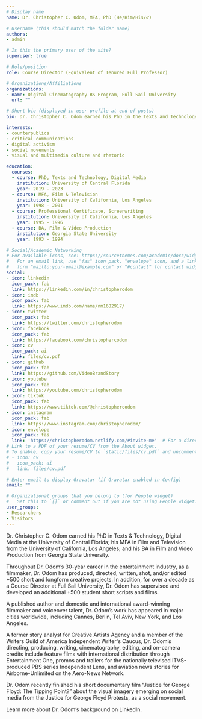 ```yaml
---
# Display name
name: Dr. Christopher C. Odom, MFA, PhD (He/Him/His/♂️)

# Username (this should match the folder name)
authors:
- admin

# Is this the primary user of the site?
superuser: true

# Role/position
role: Course Director (Equivalent of Tenured Full Professor)

# Organizations/Affiliations
organizations:
- name: Digital Cinematography BS Program, Full Sail University
  url: ""

# Short bio (displayed in user profile at end of posts)
bio: Dr. Christopher C. Odom earned his PhD in the Texts and Technology, Digital Media from the University of Central Florida and his MFA in Film and Television from the University of Los Angeles, California. His research area of focus is the visual imagery of social movements.

interests:
- counterpublics
- critical communications
- digital activism
- social movements
- visual and multimedia culture and rhetoric

education:
  courses:
  - course: PhD, Texts and Technology, Digital Media
    institution: University of Central Florida
    year: 2019 - 2023
  - course: MFA, Film & Television
    institution: University of California, Los Angeles
    year: 1998 - 2001
  - course: Professional Certificate, Screenwriting
    institution: University of California, Los Angeles
    year: 1995 - 1996
  - course: BA, Film & Video Production
    institution: Georgia State University
    year: 1993 - 1994

# Social/Academic Networking
# For available icons, see: https://sourcethemes.com/academic/docs/widgets/#icons
#   For an email link, use "fas" icon pack, "envelope" icon, and a link in the
#   form "mailto:your-email@example.com" or "#contact" for contact widget.
social:
- icon: linkedin
  icon_pack: fab
  link: https://linkedin.com/in/christopherodom
- icon: imdb
  icon_pack: fab
  link: https://www.imdb.com/name/nm1682917/
- icon: twitter
  icon_pack: fab
  link: https://twitter.com/christopherodom
- icon: facebook
  icon_pack: fab
  link: https://facebook.com/christophercodom
- icon: cv
  icon_pack: ai
  link: files/cv.pdf
- icon: github
  icon_pack: fab
  link: https://github.com/VideoBrandStory
- icon: youtube
  icon_pack: fab
  link: https://youtube.com/christopherodom
- icon: tiktok
  icon_pack: fab
  link: https://www.tiktok.com/@christophercodom
- icon: instagram
  icon_pack: fab
  link: https://www.instagram.com/christopherodom/
- icon: envelope
  icon_pack: fas
  link: 'https://christopherodom.netlify.com/#invite-me'  # For a direct email link, use "mailto:test@example.org".
# Link to a PDF of your resume/CV from the About widget.
# To enable, copy your resume/CV to `static/files/cv.pdf` and uncomment the lines below.  
# - icon: cv
#   icon_pack: ai
#   link: files/cv.pdf

# Enter email to display Gravatar (if Gravatar enabled in Config)
email: ""

# Organizational groups that you belong to (for People widget)
#   Set this to `[]` or comment out if you are not using People widget.  
user_groups:
- Researchers
- Visitors
---
```


Dr. Christopher C. Odom earned his PhD in Texts & Technology, Digital Media at the University of Central Florida; his MFA in Film and Television from the University of California, Los Angeles; and his BA in Film and Video Production from Georgia State University.

Throughout Dr. Odom’s 30-year career in the entertainment industry, as a filmmaker, Dr. Odom has produced, directed, written, shot, and/or edited +500 short and longform creative projects. In addition, for over a decade as a Course Director at Full Sail University, Dr. Odom has supervised and developed an additional +500 student short scripts and films.

A published author and domestic and international award-winning filmmaker and voiceover talent, Dr. Odom’s work has appeared in major cities worldwide, including Cannes, Berlin, Tel Aviv, New York, and Los Angeles. 

A former story analyst for Creative Artists Agency and a member of the Writers Guild of America Independent Writer's Caucus, Dr. Odom’s directing, producing, writing, cinematography, editing, and on-camera credits include feature films with international distribution through Entertainment One, promos and trailers for the nationally televised ITVS-produced PBS series Independent Lens, and aviation news stories for Airborne-Unlimited on the Aero-News Network. 

Dr. Odom recently finished his short documentary film “Justice for George Floyd: The Tipping Point?” about the visual imagery emerging on social media from the Justice for George Floyd Protests, as a social movement. 

Learn more about Dr. Odom’s background on LinkedIn.

